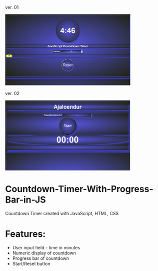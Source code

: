 ver. 01

<img src="Screenshot.png" width="400px">

ver. 02

<img src="screen.jpg" width="400px">

# Countdown-Timer-With-Progress-Bar-in-JS
Countdown Timer created with JavaScript, HTML, CSS

# Features:
* User input field - time in minutes
* Numeric display of countdown
* Progress bar of countdown
* Start/Reset button
